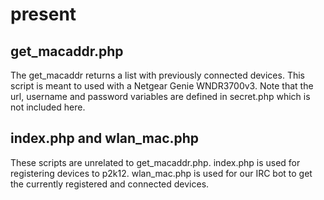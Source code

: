 present
=======


get_macaddr.php
---------------
The get_macaddr returns a list with previously connected devices. This script is meant to used with a Netgear Genie WNDR3700v3.
Note that the url, username and password variables are defined in secret.php which is not included here.

index.php and wlan_mac.php
---------
These scripts are unrelated to get_macaddr.php. index.php is used for registering devices to p2k12. wlan_mac.php is used for our IRC bot to get the currently registered and connected devices.

